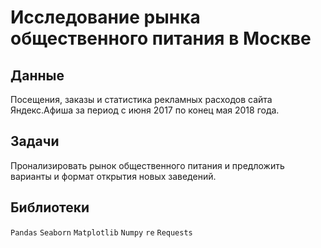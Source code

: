 # Исследование рынка общественного питания в Москве

## Данные

Посещения, заказы и статистика рекламных расходов сайта Яндекс.Афиша за период с июня 2017 по конец мая 2018 года.

## Задачи

Пронализировать рынок общественного питания и предложить варианты и формат открытия новых заведений.

## Библиотеки 

`Pandas` `Seaborn` `Matplotlib` `Numpy` `re` `Requests` 
